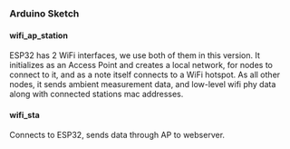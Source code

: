 ### Arduino Sketch

#### wifi_ap_station

ESP32 has 2 WiFi interfaces, we use both of them in this version. It initializes as an Access Point and creates a local network, for nodes to connect to it, and as a note itself connects to a WiFi hotspot.
As all other nodes, it sends ambient measurement data, and low-level wifi phy data along with connected stations mac addresses.

#### wifi_sta

Connects to ESP32, sends data through AP to webserver.